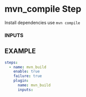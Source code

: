 
# mvn_compile Step
Install dependencies use `mvn compile`

### INPUTS

## EXAMPLE 

```yml
steps:
  - name: mvn_build
    enable: true
    failure: true
    plugin:
      name: mvn_build
      inputs:
```
